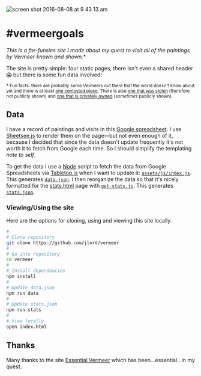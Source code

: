 ![screen shot 2016-08-08 at 9 43 13 am](https://cloud.githubusercontent.com/assets/1305617/17488161/e6802492-5d4c-11e6-8bbd-1fea4fed2776.png)

# #vermeergoals

**This is a for-funsies site I made about my quest to visit all of the paintings by Vermeer known and shown*.**

The site is pretty simple: four static pages, there isn't even a shared header :scream: but there is some fun data involved!

<small>* Fun facts: there are probably some Vermeers out there that the world doesn't know about yet and there is at least [one contested piece](http://www.essentialvermeer.com/catalogue/praxedis.html#.V7IjqWXB5aE). There is also [one that was stolen](http://www.essentialvermeer.com/catalogue/concert.html#.V7Ij2GXB5aE) (therefore not publicly shown) and [one that is privately owned](http://www.essentialvermeer.com/catalogue/baron_rolin.html#.V7Ij62XB5aE) (_sometimes_ publicly shown). </small>

## Data

I have a record of paintings and visits in this [Google spreadsheet](https://docs.google.com/spreadsheets/d/1PX5_V64YhlXWTtFpGPsUWow1wfwzTF1gh5benBXz8vw). I use [Sheetsee.js](http://jlord.us/sheetsee.js) to render them on the page—but not even enough of it, because I decided that since the data doesn't update frequently it's not worth it to fetch from Google each time. So I should simplify the templating _note to self_.

To get the data I use a [Node](https://nodejs.org) script to fetch the data from Google Spreadsheets via [Tabletop.js](http://npmjs.org/tabletop) when I want to update it: [`assets/js/index.js`](https://github.com/jlord/vermeer/blob/gh-pages/assets/js/index.js). This generates [`data.json`](https://github.com/jlord/vermeer/blob/gh-pages/assets/data.json). I then reorganize the data so that it's nicely formatted for the [stats.html](jlord.us/vermeers/stats) page with [`get-stats.js`](https://github.com/jlord/vermeer/blob/gh-pages/assets/stats.json). This generates [`stats.json`](https://github.com/jlord/vermeer/blob/gh-pages/assets/js/get-stats.js).

### Viewing/Using the site

Here are the options for cloning, using and viewing this site locally.

```bash
#
# Clone repository
git clone https://github.com/jlord/vermeer
#
# Go into repository
cd vermeer
#
# Install dependencies
npm install
#
# Update data.json
npm run data
#
# Update stats.json
npm run stats
#
# View locally
open index.html
```

## Thanks

Many thanks to the site [Essential Vermeer](http://www.essentialvermeer.com) which has been...essential...in my quest.
